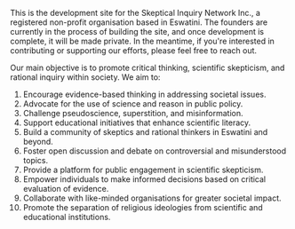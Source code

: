 This is the development site for the Skeptical Inquiry Network Inc., a registered non-profit organisation based in Eswatini. The founders are currently in the process of building the site, and once development is complete, it will be made private. In the meantime, if you're interested in contributing or supporting our efforts, please feel free to reach out.

Our main objective is to promote critical thinking, scientific skepticism, and rational inquiry within society. We aim to:

1. Encourage evidence-based thinking in addressing societal issues.
2. Advocate for the use of science and reason in public policy.
3. Challenge pseudoscience, superstition, and misinformation.
4. Support educational initiatives that enhance scientific literacy.
5. Build a community of skeptics and rational thinkers in Eswatini and beyond.
6. Foster open discussion and debate on controversial and misunderstood topics.
7. Provide a platform for public engagement in scientific skepticism.
8. Empower individuals to make informed decisions based on critical evaluation of evidence.
9. Collaborate with like-minded organisations for greater societal impact.
10. Promote the separation of religious ideologies from scientific and educational institutions.
